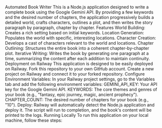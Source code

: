 Automated Book Writer
This is a Node.js application designed to write a complete book using the Google Gemini API. By providing a few keywords and the desired number of chapters, the application progressively builds a detailed world, crafts characters, outlines a plot, and then writes the story paragraph by paragraph, chapter by chapter.
Features
World Building: Creates a rich setting based on initial keywords.
Location Generation: Populates the world with specific, interesting locations.
Character Creation: Develops a cast of characters relevant to the world and locations.
Chapter Outlining: Structures the entire book into a coherent chapter-by-chapter plot.
Iterative Writing: Writes the book by generating one paragraph at a time, summarizing the content after each addition to maintain continuity.
Deployment on Railway
This application is designed to be easily deployed on Railway.
Fork this repository to your own GitHub account.
Create a new project on Railway and connect it to your forked repository.
Configure Environment Variables: In your Railway project settings, go to the Variables tab and add the following environment variables:
GEMINI_API_KEY: Your API key for the Google Gemini API.
KEYWORDS: The core themes and genres of your book (e.g., "fantasy, epic journey, magic, ancient prophecy").
CHAPTER_COUNT: The desired number of chapters for your book (e.g., "10").
Deploy: Railway will automatically detect the Node.js application and deploy it. The script will run to completion, and the book's content will be printed to the logs.
Running Locally
To run this application on your local machine, follow these steps:
